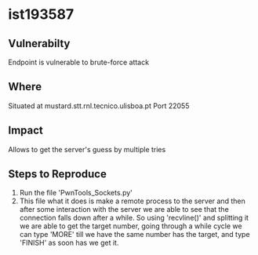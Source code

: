 # ist193587

## Vulnerabilty

Endpoint is vulnerable to brute-force attack

## Where

Situated at mustard.stt.rnl.tecnico.ulisboa.pt Port 22055

## Impact

Allows to get the server's guess by multiple tries

## Steps to Reproduce

1. Run the file 'PwnTools_Sockets.py' 
2. This file what it does is make a remote process to the server and then after some interaction with the server we are able to see that the connection falls down after a while. So using 'recvline()' and splitting it we are able to get the target number, going through a while cycle we can type 'MORE' till we have the same number has the target, and type 'FINISH' as soon has we get it.
